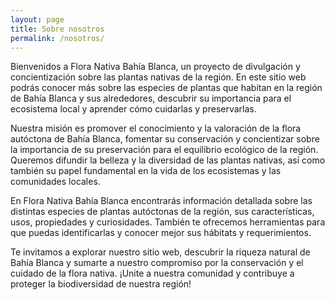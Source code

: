 ```yaml
---
layout: page
title: Sobre nosotros
permalink: /nosotros/
---
```


Bienvenidos a Flora Nativa Bahía Blanca, un proyecto de divulgación y concientización sobre las plantas nativas de la región. En este sitio web podrás conocer más sobre las especies de plantas que habitan en la región de Bahía Blanca y sus alrededores, descubrir su importancia para el ecosistema local y aprender cómo cuidarlas y preservarlas.

Nuestra misión es promover el conocimiento y la valoración de la flora autóctona de Bahía Blanca, fomentar su conservación y concientizar sobre la importancia de su preservación para el equilibrio ecológico de la región. Queremos difundir la belleza y la diversidad de las plantas nativas, así como también su papel fundamental en la vida de los ecosistemas y las comunidades locales.

En Flora Nativa Bahía Blanca encontrarás información detallada sobre las distintas especies de plantas autóctonas de la región, sus características, usos, propiedades y curiosidades. También te ofrecemos herramientas para que puedas identificarlas y conocer mejor sus hábitats y requerimientos.

Te invitamos a explorar nuestro sitio web, descubrir la riqueza natural de Bahía Blanca y sumarte a nuestro compromiso por la conservación y el cuidado de la flora nativa. ¡Unite a nuestra comunidad y contribuye a proteger la biodiversidad de nuestra región!
